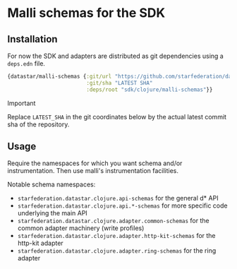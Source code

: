 # Malli schemas for the SDK

## Installation

For now the SDK and adapters are distributed as git dependencies using a `deps.edn` file.

```clojure
{datastar/malli-schemas {:git/url "https://github.com/starfederation/datastar/"
                         :git/sha "LATEST SHA"
                         :deps/root "sdk/clojure/malli-schemas"}}
```

> [!important]
> Replace `LATEST_SHA` in the git coordinates below by the actual latest commit sha of the repository.

## Usage

Require the namespaces for which you want schema and/or instrumentation. Then
use malli's instrumentation facilities.

Notable schema namespaces:

- `starfederation.datastar.clojure.api-schemas` for the general d\* API
- `starfederation.datastar.clojure.api.*-schemas` for more specific code underlying the main API
- `starfederation.datastar.clojure.adapter.common-schemas` for the common adapter machinery (write profiles)
- `starfederation.datastar.clojure.adapter.http-kit-schemas` for the http-kit adapter
- `starfederation.datastar.clojure.adapter.ring-schemas` for the ring adapter
